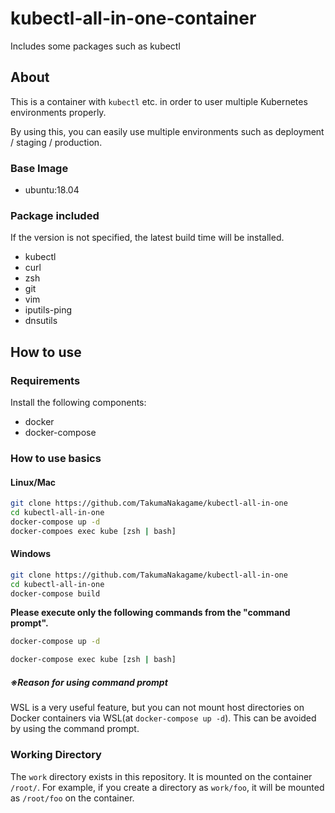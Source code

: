 # kubectl-all-in-one-container
Includes some packages such as kubectl

## About
This is a container with `kubectl` etc. in order to user multiple Kubernetes environments properly.

By using this, you can easily use multiple environments such as deployment / staging / production.

### Base Image
- ubuntu:18.04

### Package included
If the version is not specified, the latest build time will be installed.

- kubectl
- curl
- zsh
- git
- vim
- iputils-ping
- dnsutils

## How to use
### Requirements
Install the following components:

- docker
- docker-compose

### How to use basics
#### Linux/Mac
```bash
git clone https://github.com/TakumaNakagame/kubectl-all-in-one
cd kubectl-all-in-one
docker-compose up -d
docker-compoes exec kube [zsh | bash]
```

#### Windows
```bash
git clone https://github.com/TakumaNakagame/kubectl-all-in-one
cd kubectl-all-in-one
docker-compose build
```

**Please execute only the following commands from the "command prompt".**
```bash
docker-compose up -d
```

```bash
docker-compose exec kube [zsh | bash]
```

##### ※Reason for using command prompt
WSL is a very useful feature, but you can not mount host directories on Docker containers via WSL(at `docker-compose up -d`). This can be avoided by using the command prompt.

### Working Directory
The `work` directory exists in this repository. It is mounted on the container `/root/`. For example, if you create a directory as `work/foo`, it will be mounted as `/root/foo` on the container.